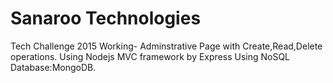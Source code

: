 # Sanaroo Technologies 
Tech Challenge 2015
Working-
Adminstrative Page with Create,Read,Delete operations.
Using Nodejs MVC framework by Express
Using NoSQL Database:MongoDB.
